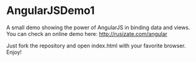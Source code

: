 AngularJSDemo1
==============

A small demo showing the power of AngularJS in binding data and views. You can check an online demo here: <a href="http://rusizate.com/angular" target="_blank">http://rusizate.com/angular</a>

Just fork the repository and open index.html with your favorite browser. Enjoy!
